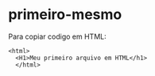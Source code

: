 # primeiro-mesmo

Para copiar codigo em HTML:
```
<html>
  <H1>Meu primeiro arquivo em HTML</h1>
  </html>
  ```
